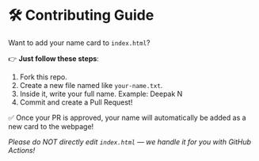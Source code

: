 # 🛠 Contributing Guide

Want to add your name card to `index.html`?

👉 **Just follow these steps**:

1. Fork this repo.
2. Create a new file named like `your-name.txt`.
3. Inside it, write your full name. Example: Deepak N
4. Commit and create a Pull Request!

✅ Once your PR is approved, your name will automatically be added as a new card to the webpage!

*Please do NOT directly edit `index.html` — we handle it for you with GitHub Actions!*


